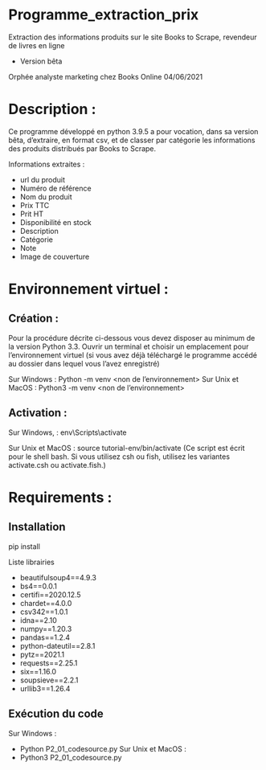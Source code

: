 # Programme_extraction_prix
Extraction des informations produits sur le site Books to Scrape, revendeur de livres en ligne
- Version bêta

Orphée analyste marketing chez Books Online 04/06/2021

 # Description :
Ce programme développé en python 3.9.5 a pour vocation, dans sa version bêta, d’extraire, en format csv, 
et de classer par catégorie les informations des produits distribués par Books to Scrape.

Informations extraites :
-	url du produit
-	Numéro de référence
-	Nom du produit
-	Prix TTC
-	Prit HT
-	Disponibilité en stock
-	Description
-	Catégorie
-	Note
-	Image de couverture

# Environnement virtuel : 

## Création :
Pour la procédure décrite ci-dessous vous devez disposer au minimum de la version Python 3.3.
Ouvrir un terminal et choisir un emplacement pour l’environnement virtuel
(si vous avez déjà téléchargé le programme accédé au dossier dans lequel vous l’avez enregistré)

Sur Windows :
Python -m venv <non de l’environnement>
Sur Unix et MacOS :
Python3 -m venv <non de l’environnement>     

## Activation :
Sur Windows, :
env\Scripts\activate

Sur Unix et MacOS  :
source tutorial-env/bin/activate
(Ce script est écrit pour le shell bash. Si vous utilisez csh ou fish, utilisez les variantes activate.csh ou activate.fish.)

# Requirements :

## Installation 
pip install <nom >
  
Liste librairies
  
- beautifulsoup4==4.9.3
- bs4==0.0.1
- certifi==2020.12.5
- chardet==4.0.0
- csv342==1.0.1
- idna==2.10
- numpy==1.20.3
- pandas==1.2.4
- python-dateutil==2.8.1
- pytz==2021.1
- requests==2.25.1
- six==1.16.0
- soupsieve==2.2.1
- urllib3==1.26.4


## Exécution du code

Sur Windows :
- Python  P2_01_codesource.py
Sur Unix et MacOS :
- Python3  P2_01_codesource.py

